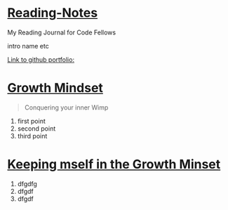 # <ins>Reading-Notes</ins>
My Reading Journal for Code Fellows

intro name etc

[Link to github portfolio:](https://daviddickens.github.io/reading-notes/)



# <ins>Growth Mindset</ins>

> Conquering your inner Wimp

1. first point
2. second point
3. third point

# <ins>Keeping mself in the Growth Minset</ins>
 
 1. dfgdfg
 2. dfgdf
 3. dfgdf
